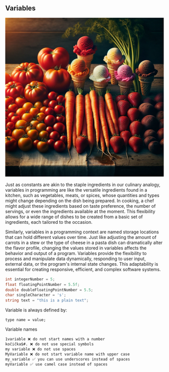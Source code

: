 ## Variables

![variables](../img/variables.webp)

Just as constants are akin to the staple ingredients in our culinary analogy, variables in programming are like the versatile ingredients found in a kitchen, such as vegetables, meats, or spices, whose quantities and types might change depending on the dish being prepared. In cooking, a chef might adjust these ingredients based on taste preference, the number of servings, or even the ingredients available at the moment. This flexibility allows for a wide range of dishes to be created from a basic set of ingredients, each tailored to the occasion.

Similarly, variables in a programming context are named storage locations that can hold different values over time. Just like adjusting the amount of carrots in a stew or the type of cheese in a pasta dish can dramatically alter the flavor profile, changing the values stored in variables affects the behavior and output of a program. Variables provide the flexibility to process and manipulate data dynamically, responding to user input, external data, or the program's internal state changes. This adaptability is essential for creating responsive, efficient, and complex software systems.
	
```csharp
int integerNumber = 5;
float floatingPointNumber = 5.5f;
double doubleFloatingPointNumber = 5.5;
char singleCharacter = 's';
string text = "this is a plain text";
```

Variable is always defined by:

	type name = value;

Variable names

	1variable ❌ do not start names with a number
	kočička$#. ❌ do not use special symbols
	my variable ❌ do not use spaces
	MyVariable ❌ do not start variable name with upper case
	my_variable ✅ you can use underscores instead of spaces
	myVariable ✅ use camel case instead of spaces